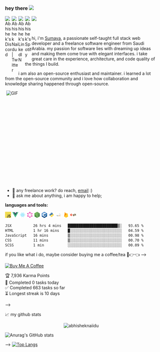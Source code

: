 
### hey there <img src="https://media.giphy.com/media/hvRJCLFzcasrR4ia7z/giphy.gif" width="25px">
<a href="https://discord.gg/XTW52Kt">
  <img align="left" alt="Abhishek's Discord" width="22px" src="https://raw.githubusercontent.com/peterthehan/peterthehan/master/assets/discord.svg" />
</a>
<a href="https://twitter.com/abhisheknaiidu">
  <img align="left" alt="Abhishek Naidu | Twitter" width="22px" src="https://raw.githubusercontent.com/peterthehan/peterthehan/master/assets/twitter.svg" />
</a>
<a href="https://www.linkedin.com/in/abhisheknaiidu/">
  <img align="left" alt="Abhishek's LinkedIN" width="22px" src="https://raw.githubusercontent.com/peterthehan/peterthehan/master/assets/linkedin.svg" />
</a>
<a href="https://open.spotify.com/user/e90fe4zsndbm6xoe2t7t8kogf?si=WaLKpwvWTle0btle2qPb6g">
  <img align="left" alt="Abhishek's Spotify" width="22px" src="https://raw.githubusercontent.com/peterthehan/peterthehan/master/assets/spotify.svg" />
</a>

![](https://visitor-badge.glitch.me/badge?page_id=abhisheknaiidu.abhisheknaiidu)

<br />

hi, i'm [Sumaya](https://github.com/suumaya), a passionate self-taught full stack web developer and a freelance software engineer from Saudi Arabia. my passion for software lies with dreaming up ideas and making them come true with elegant interfaces. i take great care in the experience, architecture, and code quality of the things I build.

i am also an open-source enthusiast and maintainer. i learned a lot from the open-source community and i love how collaboration and knowledge sharing happened through open-source.


  <img align="right" alt="GIF" src="https://github.com/abhisheknaiidu/abhisheknaiidu/blob/master/code.gif?raw=true" width="500" height="320" />
  
- 💼 any freelance work? do reach, [email](Sumayafor@gmail.com) :)
- 💬 ask me about anything, i am happy to help;

**languages and tools:**  

<code><img height="20" src="https://raw.githubusercontent.com/github/explore/80688e429a7d4ef2fca1e82350fe8e3517d3494d/topics/javascript/javascript.png"></code>
<code><img height="20" src="https://raw.githubusercontent.com/github/explore/80688e429a7d4ef2fca1e82350fe8e3517d3494d/topics/vue/vue.png"></code>
<code><img height="20" src="https://raw.githubusercontent.com/github/explore/80688e429a7d4ef2fca1e82350fe8e3517d3494d/topics/react/react.png"></code>
<code><img height="20" src="https://raw.githubusercontent.com/github/explore/5c058a388828bb5fde0bcafd4bc867b5bb3f26f3/topics/graphql/graphql.png"></code>
<code><img height="20" src="https://raw.githubusercontent.com/github/explore/80688e429a7d4ef2fca1e82350fe8e3517d3494d/topics/nodejs/nodejs.png"></code>
<code><img height="20" src="https://raw.githubusercontent.com/github/explore/80688e429a7d4ef2fca1e82350fe8e3517d3494d/topics/cpp/cpp.png"></code>
<code><img height="20" src="https://raw.githubusercontent.com/github/explore/80688e429a7d4ef2fca1e82350fe8e3517d3494d/topics/python/python.png"></code>
<code><img height="20" src="https://raw.githubusercontent.com/github/explore/80688e429a7d4ef2fca1e82350fe8e3517d3494d/topics/mysql/mysql.png"></code>
<code><img height="20" src="https://raw.githubusercontent.com/github/explore/80688e429a7d4ef2fca1e82350fe8e3517d3494d/topics/firebase/firebase.png"></code>
<code><img height="20" src="https://raw.githubusercontent.com/github/explore/80688e429a7d4ef2fca1e82350fe8e3517d3494d/topics/git/git.png"></code>

<!-- 📊 **this week i spent my time on:**
<!--START_SECTION:waka-->
```text
JSX          26 hrs 4 mins   ███████████████████████▒░   93.65 % 
HTML         1 hr 16 mins    █░░░░░░░░░░░░░░░░░░░░░░░░   04.59 % 
JavaScript   16 mins         ▒░░░░░░░░░░░░░░░░░░░░░░░░   00.98 % 
CSS          11 mins         ▒░░░░░░░░░░░░░░░░░░░░░░░░   00.70 % 
SCSS         1 min           ░░░░░░░░░░░░░░░░░░░░░░░░░   00.09 % 
```
<!--END_SECTION:waka-->

if you like what i do, maybe consider buying me a coffee/tea 🥺👉👈 -->

<a href="https://www.buymeacoffee.com/abhisheknaiidu" target="_blank"><img src="https://cdn.buymeacoffee.com/buttons/v2/default-red.png" alt="Buy Me A Coffee" width="150" ></a>

<!-- 🚧 **my todoist stats:**
<!-- TODO-IST:START -->
🏆  7,936 Karma Points           
🌸  Completed 0 tasks today           
✅  Completed 663 tasks so far           
⏳  Longest streak is 10 days
<!-- TODO-IST:END --> -->


📈 my github stats

<p align="center"> <img src="https://github-readme-stats.vercel.app/api?username=abhisheknaiidu&show_icons=true&theme=gotham" alt="abhisheknaiidu" />











<!-- - I’m a Cyber Security Graduate Student 🔭I
- Currently working on Q&A platform to detect phishing mails 📫  
-  I’m looking to collaborate on open source projects and you can reach me any time: Sumayafor@gmail.com 👯 

<!-- [![Readme Card](https://github-readme-stats.vercel.app/api/pin/?username=suumaya&repo=github-readme-stats&theme=tokyonight)](https://github.com/suumaya/github-readme-stats) -->

<!-- ![Anurag's GitHub stats](https://github-readme-stats.vercel.app/api?username=suumaya&hide=contribs,prs)
 -->
<!-- ![Anurag's GitHub stats](https://github-readme-stats.vercel.app/api?username=suumaya&count_private=true) -->

<!-- ![Anurag's GitHub stats](https://github-readme-stats.vercel.app/api?username=suumaya&show_icons=true) -->
![Anurag's GitHub stats](https://github-readme-stats.vercel.app/api?username=suumaya&show_icons=true&theme=tokyonight)
<!-- [![Top Langs](https://github-readme-stats.vercel.app/api/top-langs/?username=suumaya)](https://github.com/suumaya/github-readme-stats) -->
 -->
[![Top Langs](https://github-readme-stats.vercel.app/api/top-langs/?username=suumaya&layout=compact&langs_count=14&theme=tokyonight)](https://github.com/anuraghazra/github-readme-stats&theme=tokyonight)
